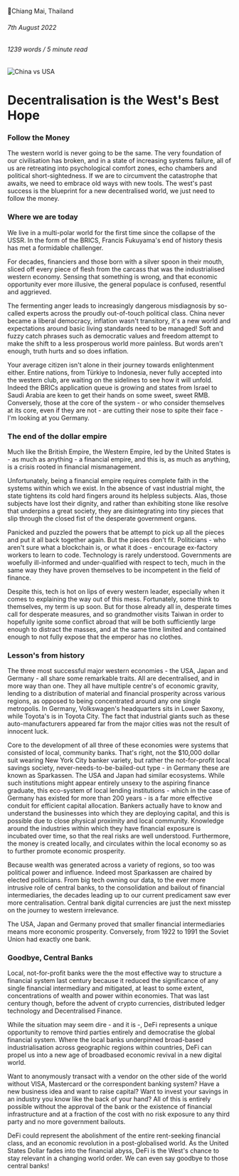 📍Chiang Mai, Thailand

###### 7th August 2022

###### 1239 words / 5 minute read 

![China vs USA](../assets/defi_001.jpg)

# Decentralisation is the West's Best Hope

### Follow the Money

The western world is never going to be the same. The very foundation of our civilisation has broken, and in a state of increasing systems failure, all of us are retreating into psychological comfort zones, echo chambers and political short-sightedness. If we are to circumvent the catastrophe that awaits, we need to embrace old ways with new tools. The west's past success is the blueprint for a new decentralised world, we just need to follow the money.

### Where we are today

We live in a multi-polar world for the first time since the collapse of the USSR. In the form of the BRICS, Francis Fukuyama's end of history thesis has met a formidable challenger.

For decades, financiers and those born with a silver spoon in their mouth, sliced off every piece of flesh from the carcass that was the industrialised western economy. Sensing that something is wrong, and that economic opportunity ever more illusive, the general populace is confused, resentful and aggrieved.

The fermenting anger leads to increasingly dangerous misdiagnosis by so-called experts across the proudly out-of-touch political class. China never became a liberal democracy, inflation wasn't transitory, it's a new world and expectations around basic living standards need to be managed! Soft and fuzzy catch phrases such as democratic values and freedom attempt to make the shift to a less prosperous world more painless. But words aren't enough, truth hurts and so does inflation.

Your average citizen isn't alone in their journey towards enlightenment either. Entire nations, from Türkiye to Indonesia, never fully accepted into the western club, are waiting on the sidelines to see how it will unfold. Indeed the BRICs application queue is growing and states from Israel to Saudi Arabia are keen to get their hands on some sweet, sweet RMB. Conversely, those at the core of the system - or who consider themselves at its core, even if they are not - are cutting their nose to spite their face - I'm looking at you Germany.

### The end of the dollar empire

Much like the British Empire, the Western Empire, led by the United States is - as much as anything - a financial empire, and this is, as much as anything, is a crisis rooted in financial mismanagement.

Unfortunately, being a financial empire requires complete faith in the systems within which we exist. In the absence of vast industrial might, the state tightens its cold hard fingers around its helpless subjects. Alas, those subjects have lost their dignity, and rather than exhibiting stone like resolve that underpins a great society, they are disintegrating into tiny pieces that slip through the closed fist of the desperate government organs.

Panicked and puzzled the powers that be attempt to pick up all the pieces and put it all back together again. But the pieces don't fit. Politicians - who aren't sure what a blockchain is, or what it does - encourage ex-factory workers to learn to code. Technology is rarely understood. Governments are woefully ill-informed and under-qualified with respect to tech, much in the same way they have proven themselves to be incompetent in the field of finance.

Despite this, tech is hot on lips of every western leader, especially when it comes to explaining the way out of this mess. Fortunately, some think to themselves, my term is up soon. But for those already all in, desperate times call for desperate measures, and so grandmother visits Taiwan in order to hopefully ignite some conflict abroad that will be both sufficiently large enough to distract the masses, and at the same time limited and contained enough to not fully expose that the emperor has no clothes.

### Lesson's from history

The three most successful major western economies - the USA, Japan and Germany - all share some remarkable traits. All are decentralised, and in more way than one. They all have multiple centre's of economic gravity, lending to a distribution of material and financial prosperity across various regions, as opposed to being concentrated around any one single metropolis. In Germany, Volkswagen's headquarters sits in Lower Saxony, while Toyota's is in Toyota City. The fact that industrial giants such as these auto-manufacturers appeared far from the major cities was not the result of innocent luck.

Core to the development of all three of these economies were systems that consisted of local, community banks. That's right, not the $10,000 dollar suit wearing New York City banker variety, but rather the not-for-profit local savings society, never-needs-to-be-bailed-out type - in Germany these are known as Sparkassen. The USA and Japan had similar ecosystems. While such institutions might appear entirely unsexy to the aspiring finance graduate, this eco-system of local lending institutions - which in the case of Germany has existed for more than 200 years - is a far more effective conduit for efficient capital allocation. Bankers actually have to know and understand the businesses into which they are deploying capital, and this is possible due to close physical proximity and local community. Knowledge around the industries within which they have financial exposure is incubated over time, so that the real risks are well understood. Furthermore, the money is created locally, and circulates within the local economy so as to further promote economic prosperity.

Because wealth was generated across a variety of regions, so too was political power and influence. Indeed most Sparkassen are chaired by elected politicians. From big tech owning our data, to the ever more intrusive role of central banks, to the consolidation and bailout of financial intermediaries, the decades leading up to our current predicament saw ever more centralisation. Central bank digital currencies are just the next misstep on the journey to western irrelevance.

The USA, Japan and Germany proved that smaller financial intermediaries means more economic prosperity. Conversely, from 1922 to 1991 the Soviet Union had exactly one bank.

### Goodbye, Central Banks

Local, not-for-profit banks were the the most effective way to structure a financial system last century because it reduced the significance of any single financial intermediary and mitigated, at least to some extent, concentrations of wealth and power within economies. That was last century though, before the advent of crypto currencies, distributed ledger technology and Decentralised Finance.

While the situation may seem dire - and it is -, DeFi represents a unique opportunity to remove third parties entirely and democratise the global financial system. Where the local banks underpinned broad-based industrialisation across geographic regions within countries, DeFi can propel us into a new age of broadbased economic revival in a new digital world.

Want to anonymously transact with a vendor on the other side of the world without VISA, Mastercard or the correspondent banking system? Have a new business idea and want to raise capital? Want to invest your savings in an industry you know like the back of your hand? All of this is entirely possible without the approval of the bank or the existence of financial infrastructure and at a fraction of the cost with no risk exposure to any third party and no more government bailouts.

DeFi could represent the abolishment of the entire rent-seeking financial class, and an economic revolution in a post-globalised world. As the United States Dollar fades into the financial abyss, DeFi is the West's chance to stay relevant in a changing world order. We can even say goodbye to those central banks!